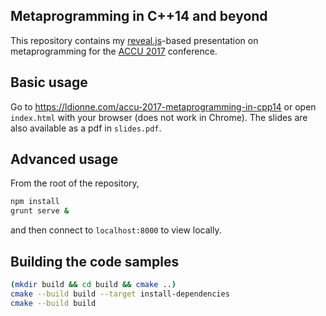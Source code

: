 ## Metaprogramming in C++14 and beyond

This repository contains my [reveal.js][]-based presentation on metaprogramming
for the [ACCU 2017][] conference.

## Basic usage
Go to https://ldionne.com/accu-2017-metaprogramming-in-cpp14 or open
`index.html` with your browser (does not work in Chrome). The slides
are also available as a pdf in `slides.pdf`.

## Advanced usage
From the root of the repository,
```sh
npm install
grunt serve &
```

and then connect to `localhost:8000` to view locally.

## Building the code samples

```sh
(mkdir build && cd build && cmake ..)
cmake --build build --target install-dependencies
cmake --build build
```

<!-- Links -->
[ACCU 2017]: https://conference.accu.org/site/stories/2017/schedule.html
[reveal.js]: https://github.com/hakimel/reveal.js
